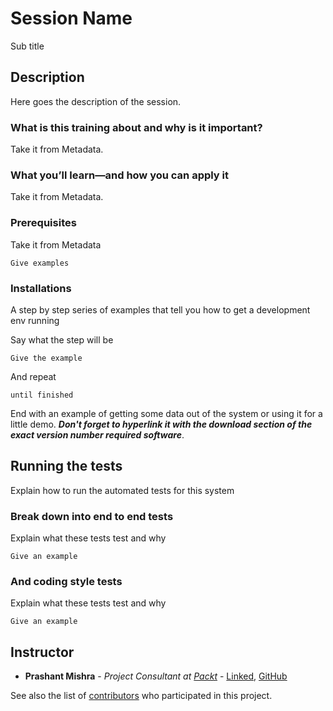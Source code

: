 # Session Name

Sub title

## Description

Here goes the description of the session.

### What is this training about and why is it important?

Take it from Metadata.

### What you’ll learn—and how you can apply it

Take it from Metadata.

### Prerequisites

Take it from Metadata

```
Give examples
```

### Installations

A step by step series of examples that tell you how to get a development env running

Say what the step will be

```
Give the example
```

And repeat

```
until finished
```

End with an example of getting some data out of the system or using it for a little demo. **_Don't forget to hyperlink it with the download section of the exact version number required software_**.

## Running the tests

Explain how to run the automated tests for this system

### Break down into end to end tests

Explain what these tests test and why

```
Give an example
```

### And coding style tests

Explain what these tests test and why

```
Give an example
```

## Instructor

* **Prashant Mishra** - *Project Consultant at [Packt](www.packt.com)* - [Linked](https://www.linkedin.com/in/prashant-mishra-66162075/), [GitHub](https://github.com/prashantmishrapackt)

See also the list of [contributors](https://github.com/your/project/contributors) who participated in this project.


